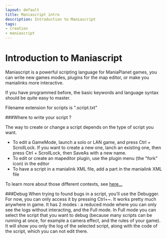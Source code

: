 ```yaml
---
layout: default
title: Maniascript intro
description: Introduction to Maniascript
tags:
- creation
- maniascript
---
```


Introduction to Maniascript
=====

Maniascript is a powerful scripting language for ManiaPlanet games, you can write new games modes, plugins for the map editor, or make you manialinks more interactive.

If you have programmed before, the basic keywords and language syntax should be quite easy to master.

Filename extension for scripts is ".script.txt"

###Where to write your script ?

The way to create or change a script depends on the type of script you want.
 - To edit a GameMode, launch a solo or LAN game, and press Ctrl + ScrollLock. If you want to create a new one, lanch an existing one, then press Ctrl + ScrollLock, then SaveAs with a new name.
 - To edit or create an mapeditor plugin, use the plugin menu (the "fork" icon) in the editor
 - To have a script in a manialink XML file, add a <script> ... </script> part in the manialink XML file
 
 To learn more about those different contexts, see [here...](./script-contexts.html)


###Debug
When trying to found bugs in a script, you'll use the Debugger. For now, you can only access it by pressing Ctrl+~. It works pretty much anywhere in game. It has 2 modes : a reduced mode where you can only see the logs without interacting, and the Full mode. In Full mode you can select the script that you want to debug (because many scripts can be running at once, for example a camera effect, and the rules of your game). It will show you only the log of the selected script, along with the code of the script, which you can not edit there.
